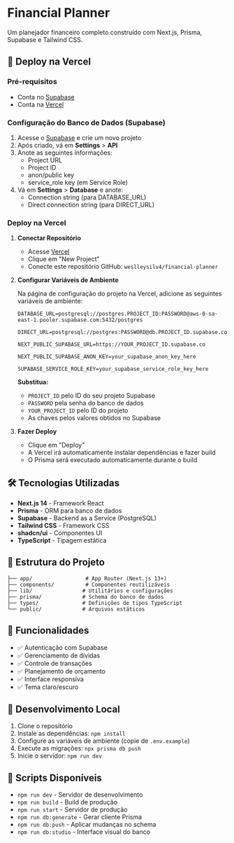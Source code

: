 # Financial Planner

Um planejador financeiro completo construído com Next.js, Prisma, Supabase e Tailwind CSS.

## 🚀 Deploy na Vercel

### Pré-requisitos
- Conta no [Supabase](https://supabase.com)
- Conta na [Vercel](https://vercel.com)

### Configuração do Banco de Dados (Supabase)

1. Acesse o [Supabase](https://supabase.com) e crie um novo projeto
2. Após criado, vá em **Settings** > **API**
3. Anote as seguintes informações:
   - Project URL
   - Project ID
   - anon/public key
   - service_role key (em Service Role)
4. Vá em **Settings** > **Database** e anote:
   - Connection string (para DATABASE_URL)
   - Direct connection string (para DIRECT_URL)

### Deploy na Vercel

1. **Conectar Repositório**
   - Acesse [Vercel](https://vercel.com)
   - Clique em "New Project"
   - Conecte este repositório GitHub: `weslleysilv4/financial-planner`

2. **Configurar Variáveis de Ambiente**
   
   Na página de configuração do projeto na Vercel, adicione as seguintes variáveis de ambiente:

   ```
   DATABASE_URL=postgresql://postgres.PROJECT_ID:PASSWORD@aws-0-sa-east-1.pooler.supabase.com:5432/postgres
   
   DIRECT_URL=postgresql://postgres:PASSWORD@db.PROJECT_ID.supabase.co:5432/postgres
   
   NEXT_PUBLIC_SUPABASE_URL=https://YOUR_PROJECT_ID.supabase.co
   
   NEXT_PUBLIC_SUPABASE_ANON_KEY=your_supabase_anon_key_here
   
   SUPABASE_SERVICE_ROLE_KEY=your_supabase_service_role_key_here
   ```

   **Substitua:**
   - `PROJECT_ID` pelo ID do seu projeto Supabase
   - `PASSWORD` pela senha do banco de dados
   - `YOUR_PROJECT_ID` pelo ID do projeto
   - As chaves pelos valores obtidos no Supabase

3. **Fazer Deploy**
   - Clique em "Deploy"
   - A Vercel irá automaticamente instalar dependências e fazer build
   - O Prisma será executado automaticamente durante o build

## 🛠️ Tecnologias Utilizadas

- **Next.js 14** - Framework React
- **Prisma** - ORM para banco de dados
- **Supabase** - Backend as a Service (PostgreSQL)
- **Tailwind CSS** - Framework CSS
- **shadcn/ui** - Componentes UI
- **TypeScript** - Tipagem estática

## 📁 Estrutura do Projeto

```
├── app/                 # App Router (Next.js 13+)
├── components/          # Componentes reutilizáveis
├── lib/                # Utilitários e configurações
├── prisma/             # Schema do banco de dados
├── types/              # Definições de tipos TypeScript
└── public/             # Arquivos estáticos
```

## 🎯 Funcionalidades

- ✅ Autenticação com Supabase
- ✅ Gerenciamento de dívidas
- ✅ Controle de transações
- ✅ Planejamento de orçamento
- ✅ Interface responsiva
- ✅ Tema claro/escuro

## 🔧 Desenvolvimento Local

1. Clone o repositório
2. Instale as dependências: `npm install`
3. Configure as variáveis de ambiente (copie de `.env.example`)
4. Execute as migrações: `npx prisma db push`
5. Inicie o servidor: `npm run dev`

## 📝 Scripts Disponíveis

- `npm run dev` - Servidor de desenvolvimento
- `npm run build` - Build de produção
- `npm run start` - Servidor de produção
- `npm run db:generate` - Gerar cliente Prisma
- `npm run db:push` - Aplicar mudanças no schema
- `npm run db:studio` - Interface visual do banco